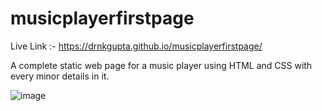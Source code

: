 # musicplayerfirstpage
Live Link :- https://drnkgupta.github.io/musicplayerfirstpage/

A complete static web page for a music player using HTML and CSS with every minor details in it.

![image](https://github.com/DrNKGupta/musicplayerfirstpage/assets/98959174/9a9427f5-c5ac-4f88-b70c-9f21d0021fd1)

